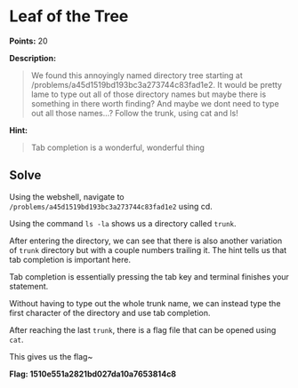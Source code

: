 # Leaf of the Tree
**Points:** 20

**Description:**
>We found this annoyingly named directory tree starting at /problems/a45d1519bd193bc3a273744c83fad1e2. 
It would be pretty lame to type out all of those directory names but maybe there is something in there worth finding? 
And maybe we dont need to type out all those names...? Follow the trunk, using cat and ls!

**Hint:**
>Tab completion is a wonderful, wonderful thing

## Solve
Using the webshell, navigate to `/problems/a45d1519bd193bc3a273744c83fad1e2` using cd.

Using the command `ls -la` shows us a directory called `trunk`.

After entering the directory, we can see that there is also another variation of `trunk` directory but with a couple numbers trailing it. 
The hint tells us that tab completion is important here.

Tab completion is essentially pressing the tab key and terminal finishes your statement.

Without having to type out the whole trunk name, we can instead type the first character of the directory
and use tab completion. 

After reaching the last `trunk`, there is a flag file that can be opened using `cat`.

This gives us the flag~


**Flag: 1510e551a2821bd027da10a7653814c8**
